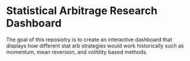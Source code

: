 # Statistical Arbitrage Research Dashboard

The goal of this reposiotry is to create an interactive dashboard that displays how different stat arb strategies would work historically such as momentum, mean reversion, and volitility based methods.